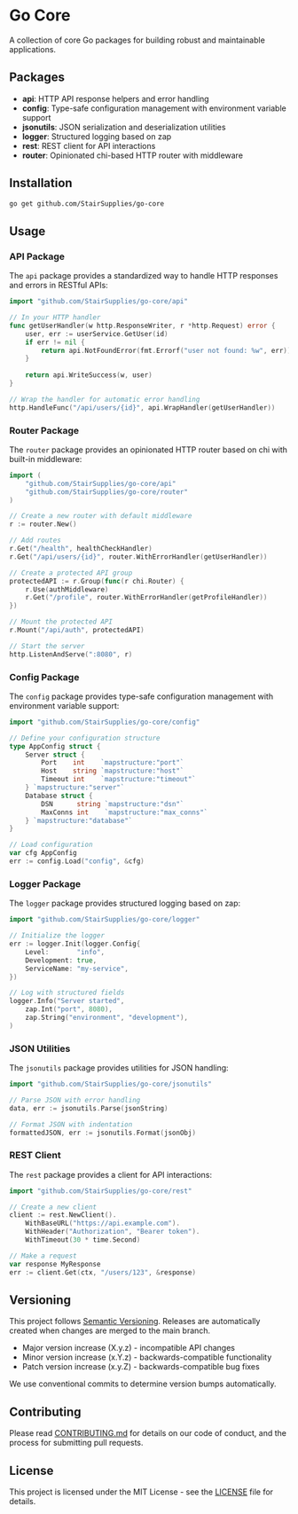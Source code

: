 # Go Core

A collection of core Go packages for building robust and maintainable applications.

## Packages

- **api**: HTTP API response helpers and error handling
- **config**: Type-safe configuration management with environment variable support
- **jsonutils**: JSON serialization and deserialization utilities
- **logger**: Structured logging based on zap
- **rest**: REST client for API interactions
- **router**: Opinionated chi-based HTTP router with middleware

## Installation

```bash
go get github.com/StairSupplies/go-core
```

## Usage

### API Package

The `api` package provides a standardized way to handle HTTP responses and errors in RESTful APIs:

```go
import "github.com/StairSupplies/go-core/api"

// In your HTTP handler
func getUserHandler(w http.ResponseWriter, r *http.Request) error {
    user, err := userService.GetUser(id)
    if err != nil {
        return api.NotFoundError(fmt.Errorf("user not found: %w", err))
    }
    
    return api.WriteSuccess(w, user)
}

// Wrap the handler for automatic error handling
http.HandleFunc("/api/users/{id}", api.WrapHandler(getUserHandler))
```

### Router Package

The `router` package provides an opinionated HTTP router based on chi with built-in middleware:

```go
import (
    "github.com/StairSupplies/go-core/api"
    "github.com/StairSupplies/go-core/router"
)

// Create a new router with default middleware
r := router.New()

// Add routes
r.Get("/health", healthCheckHandler)
r.Get("/api/users/{id}", router.WithErrorHandler(getUserHandler))

// Create a protected API group
protectedAPI := r.Group(func(r chi.Router) {
    r.Use(authMiddleware)
    r.Get("/profile", router.WithErrorHandler(getProfileHandler))
})

// Mount the protected API
r.Mount("/api/auth", protectedAPI)

// Start the server
http.ListenAndServe(":8080", r)
```

### Config Package

The `config` package provides type-safe configuration management with environment variable support:

```go
import "github.com/StairSupplies/go-core/config"

// Define your configuration structure
type AppConfig struct {
    Server struct {
        Port    int    `mapstructure:"port"`
        Host    string `mapstructure:"host"`
        Timeout int    `mapstructure:"timeout"`
    } `mapstructure:"server"`
    Database struct {
        DSN      string `mapstructure:"dsn"`
        MaxConns int    `mapstructure:"max_conns"`
    } `mapstructure:"database"`
}

// Load configuration
var cfg AppConfig
err := config.Load("config", &cfg)
```

### Logger Package

The `logger` package provides structured logging based on zap:

```go
import "github.com/StairSupplies/go-core/logger"

// Initialize the logger
err := logger.Init(logger.Config{
    Level:       "info",
    Development: true,
    ServiceName: "my-service",
})

// Log with structured fields
logger.Info("Server started", 
    zap.Int("port", 8080),
    zap.String("environment", "development"),
)
```

### JSON Utilities

The `jsonutils` package provides utilities for JSON handling:

```go
import "github.com/StairSupplies/go-core/jsonutils"

// Parse JSON with error handling
data, err := jsonutils.Parse(jsonString)

// Format JSON with indentation
formattedJSON, err := jsonutils.Format(jsonObj)
```

### REST Client

The `rest` package provides a client for API interactions:

```go
import "github.com/StairSupplies/go-core/rest"

// Create a new client
client := rest.NewClient().
    WithBaseURL("https://api.example.com").
    WithHeader("Authorization", "Bearer token").
    WithTimeout(30 * time.Second)

// Make a request
var response MyResponse
err := client.Get(ctx, "/users/123", &response)
```

## Versioning

This project follows [Semantic Versioning](https://semver.org/). Releases are automatically created when changes are merged to the main branch.

- Major version increase (X.y.z) - incompatible API changes
- Minor version increase (x.Y.z) - backwards-compatible functionality
- Patch version increase (x.y.Z) - backwards-compatible bug fixes

We use conventional commits to determine version bumps automatically.

## Contributing

Please read [CONTRIBUTING.md](CONTRIBUTING.md) for details on our code of conduct, and the process for submitting pull requests.

## License

This project is licensed under the MIT License - see the [LICENSE](LICENSE) file for details.